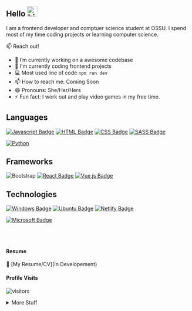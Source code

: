 ## Hello <img src="https://user-images.githubusercontent.com/1303154/88677602-1635ba80-d120-11ea-84d8-d263ba5fc3c0.gif" width="28px" alt="hi">

I am a frontend developer and comptuer science student at OSSU. I spend most of my time coding projects or learning computer science.

📫 Reach out! 

- 🔭 I’m currently working on a awesome codebase
- 🤔 I'm currently coding frontend projects
- 💻 Most used line of code `npm run dev`
- 📫 How to reach me: Coming Soon
- 😄 Pronouns: She/Her/Hers
- ⚡ Fun fact: I work out and play video games in my free time.

## Languages
[![Javascript Badge](https://img.shields.io/badge/-Javascript-F0DB4F?style=for-the-badge&labelColor=black&logo=javascript&logoColor=F0DB4F)](#)
[![HTML Badge](https://img.shields.io/badge/HTML5-E34F26?style=for-the-badge&logo=html5&logoColor=white)](#)
[![CSS Badge](https://img.shields.io/badge/CSS3-1572B6?style=for-the-badge&logo=css3&logoColor=white)](#)
[![SASS Badge](https://img.shields.io/badge/Sass-CC6699?style=for-the-badge&logo=sass&logoColor=white)](#)
<!--[![Express Badge](https://img.shields.io/badge/Express.js-404D59?style=for-the-badge)](#)-->
<!--[![Nodejs Badge](https://img.shields.io/badge/-Nodejs-3C873A?style=for-the-badge&labelColor=black&logo=node.js&logoColor=3C873A)](#)-->
[![Python](https://img.shields.io/badge/-Python-F9DC3E.svg?logo=Python&style=flat)](#)

## Frameworks
![Bootstrap](https://img.shields.io/badge/Bootstrap-%23563D7C.svg?logo=bootstrap&style=flat&logoColor=white)
[![React Badge](https://img.shields.io/badge/-React-61DBFB?style=for-the-badge&labelColor=black&logo=react&logoColor=61DBFB)](#) 
[![Vue.js Badge](https://img.shields.io/badge/Vue.js-35495E?style=for-the-badge&logo=vue.js&logoColor=4FC08D)](#)

## Technologies
[![Windows Badge](https://img.shields.io/badge/Windows-0078D6?style=for-the-badge&logo=windows&logoColor=white)](#)
[![Ubuntu Badge](https://img.shields.io/badge/Ubuntu-E95420?style=for-the-badge&logo=ubuntu&logoColor=white)](#)
[![Netlify Badge](https://img.shields.io/badge/Netlify-00C7B7?style=for-the-badge&logo=netlify&logoColor=white)](#)
<!--[![Heroku Badge](https://img.shields.io/badge/Heroku-430098?style=for-the-badge&logo=heroku&logoColor=white)](#)-->
[![Microsoft Badge](https://img.shields.io/badge/Microsoft_Office-D83B01?style=for-the-badge&logo=microsoft-office&logoColor=white)](#)

<br />
<br />

#### Resume
:paperclip: [My Resume/CV](In Developement)

#### Profile Visits 

![visitors](https://visitor-badge.glitch.me/badge?page_id=eldev634.eldev634)

<details>
<summary>
  More Stuff 
</summary>

<br >

#### About
<!--I am passionate about creating user friendly designs and being a team player. Solving problems and learning using internet resources and tools. Being organized and detail oriented.-->
I am a US based frontend developer. My first programming language was MySQL which I learned after take a Introduction to Databases class. After I taught myself using various online resources along with open online courses. I am passionate about problem solving and creating a sustaniable solution. I mainly code in HTML, CSS, JavaScript and React.

<!--#### Coding Stats

HTML        ████████████████████░░░░░   82.29 % 
CSS         ███████████████░░░░░░░░░░   72.61 % 
JavaScript  ████████████░░░░░░░░░░░░░   67.63 % 
React       █████████░░░░░░░░░░░░░░░░   21.25 % 
Other       ████░░░░░░░░░░░░░░░░░░░░░   10.19 % 
-->  

#### Most Used Languages
![language](https://github-readme-stats.vercel.app/api/top-langs/?username=el634dev&theme=blue-green)

#### Github Stats

![el634dev github stats](https://github-readme-stats.vercel.app/api?username=el634dev&count_private=true&theme=tokyonight&hide=contribs,prs)
</details>
